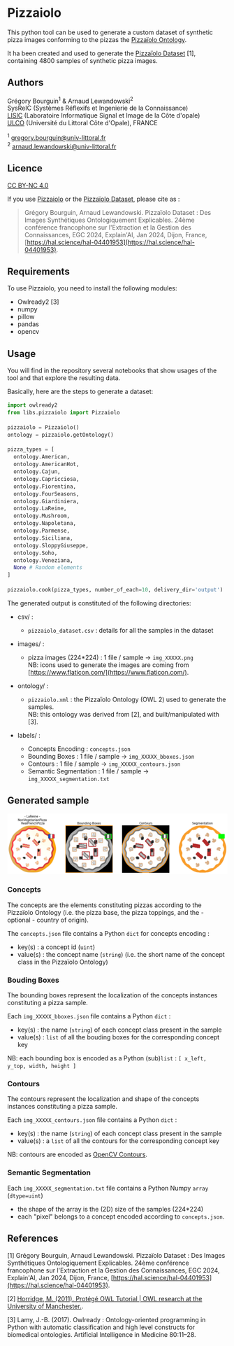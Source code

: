 # Pizzaiolo


This python tool can be used to generate a custom dataset of synthetic pizza images conforming to the pizzas the [Pizzaïolo Ontology](https://doi.org/10.5281/zenodo.10165941).

It ha been created and used to generate the [Pizzaïolo Dataset](https://doi.org/10.5281/zenodo.10165941) [1], containing 4800 samples of synthetic pizza images. 


## Authors

Grégory Bourguin<sup>1</sup> & Arnaud Lewandowski<sup>2</sup>  
SysReIC (Systèmes Réflexifs et Ingenierie de la Connaissance)  
[LISIC](https://lisic-prod.univ-littoral.fr/) (Laboratoire Informatique Signal et Image de la Côte d'opale)  
[ULCO](https://www.univ-littoral.fr/) (Université du Littoral Côte d'Opale), FRANCE

<sup>1</sup> gregory.bourguin@univ-littoral.fr  
<sup>2</sup> arnaud.lewandowski@univ-littoral.fr


## Licence

[CC BY-NC 4.0](https://creativecommons.org/licenses/by-nc/4.0/)

If you use [Pizzaiolo](https://github.com/SysReIC/pizzaiolo.git) or the [Pizzaïolo Dataset](https://doi.org/10.5281/zenodo.10165941), please cite as :

> Grégory Bourguin, Arnaud Lewandowski. Pizzaïolo Dataset : Des Images Synthétiques Ontologiquement Explicables. 24ème conférence francophone sur l'Extraction et la Gestion des Connaissances, EGC 2024, Explain'AI, Jan 2024, Dijon, France, [https://hal.science/hal-04401953](https://hal.science/hal-04401953).


## Requirements 

To use Pizzaiolo, you need to install the following modules:

- Owlready2 [3]
- numpy
- pillow
- pandas
- opencv

## Usage 

You will find in the repository several notebooks that show usages of the tool and that explore the resulting data. 

Basically, here are the steps to generate a dataset:

```py
import owlready2
from libs.pizzaiolo import Pizzaiolo

pizzaiolo = Pizzaiolo()
ontology = pizzaiolo.getOntology()

pizza_types = [
  ontology.American,
  ontology.AmericanHot,
  ontology.Cajun,
  ontology.Capricciosa,
  ontology.Fiorentina,
  ontology.FourSeasons,
  ontology.Giardiniera,
  ontology.LaReine,
  ontology.Mushroom,
  ontology.Napoletana,
  ontology.Parmense,
  ontology.Siciliana,
  ontology.SloppyGiuseppe,
  ontology.Soho,
  ontology.Veneziana,
  None # Random elements
]

pizzaiolo.cook(pizza_types, number_of_each=10, delivery_dir='output')
```

The generated output is constituted of the following directories: 


- csv/ : 
  - `pizzaiolo_dataset.csv` : details for all the samples in the dataset

- images/ : 
  - pizza images (224*224) : 1 file / sample -> `img_XXXXX.png` <br>
  NB: icons used to generate the images are coming from [https://www.flaticon.com/](https://www.flaticon.com/).

- ontology/ : 
  - `pizzaiolo.xml` : the Pizzaïolo Ontology (OWL 2) used to generate the samples.<br>
  NB: this ontology was derived from [2], and built/manipulated with [3].

- labels/ : 
  - Concepts Encoding : `concepts.json`
  - Bounding Boxes : 1 file / sample -> `img_XXXXX_bboxes.json`
  - Contours :  1 file / sample ->  `img_XXXXX_contours.json`
  - Semantic Segmentation :  1 file / sample ->  `img_XXXXX_segmentation.txt`

## Generated sample
![Annotations sample for a pizza](./sample_annotations/sample_la_reine.png)

### Concepts

The concepts are the elements constituting pizzas according to the Pizzaïolo Ontology (i.e. the pizza base, the pizza toppings, and the - optional - country of origin).

The `concepts.json` file contains a Python `dict` for concepts encoding :
- key(s) : a concept id (`uint`)
- value(s) : the concept name (`string`) (i.e. the short name of the concept class in the Pizzaïolo Ontology)

### Bouding Boxes

The bounding boxes represent the localization of the concepts instances constituting a pizza sample.

Each `img_XXXXX_bboxes.json` file contains a Python `dict` :
- key(s) : the name (`string`) of each concept class present in the sample
- value(s) : `list` of all the bouding boxes for the corresponding concept key
  

NB: each bounding box is encoded as a Python (sub)`list` : `[ x_left, y_top, width, height ]`

### Contours

The contours represent the localization and shape of the concepts instances constituting a pizza sample.

Each `img_XXXXX_contours.json` file contains a Python `dict` :
- key(s) : the name (`string`) of each concept class present in the sample
- value(s) : a `list` of all the contours for the corresponding concept key

NB: contours are encoded as [OpenCV Contours](https://docs.opencv.org/4.x/d3/d05/tutorial_py_table_of_contents_contours.html).

### Semantic Segmentation

Each `img_XXXXX_segmentation.txt` file contains a Python Numpy `array` (`dtype=uint`) 
- the shape of the array is the (2D) size of the samples (224*224)
- each "pixel" belongs to a concept encoded according to `concepts.json`.

## References

[1] Grégory Bourguin, Arnaud Lewandowski. Pizzaïolo Dataset : Des Images Synthétiques Ontologiquement Explicables. 24ème conférence francophone sur l'Extraction et la Gestion des Connaissances, EGC 2024, Explain'AI, Jan 2024, Dijon, France, [https://hal.science/hal-04401953](https://hal.science/hal-04401953).

[2] [Horridge, M. (2011).  Protégé OWL Tutorial | OWL research at the University of Manchester.](http://owl.cs.manchester.ac.uk/publications/talks-and-tutorials/protg-owl-tutorial/).

[3] Lamy, J.-B. (2017).   Owlready : Ontology-oriented programming in Python with automatic classification and high level constructs for biomedical ontologies. Artificial Intelligence in Medicine 80:11–28.


